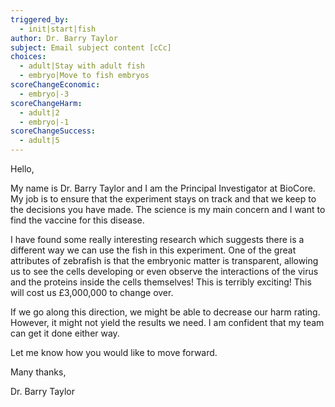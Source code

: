 ```yaml
---
triggered_by:
  - init|start|fish
author: Dr. Barry Taylor
subject: Email subject content [cCc]
choices:
  - adult|Stay with adult fish
  - embryo|Move to fish embryos
scoreChangeEconomic:
  - embryo|-3
scoreChangeHarm:
  - adult|2
  - embryo|-1
scoreChangeSuccess:
  - adult|5
---
```


Hello,

My name is Dr. Barry Taylor and I am the Principal Investigator at BioCore. My job is to ensure that the experiment stays on track and that we keep to the decisions you have made. The science is my main concern and I want to find the vaccine for this disease.

I have found some really interesting research which suggests there is a different way we can use the fish in this experiment. One of the great attributes of zebrafish is that the embryonic matter is transparent, allowing us to see the cells developing or even observe the interactions of the virus and the proteins inside the cells themselves! This is terribly exciting! This will cost us £3,000,000 to change over.

If we go along this direction, we might be able to decrease our harm rating. However, it might not yield the results we need. I am confident that my team can get it done either way.

Let me know how you would like to move forward.

Many thanks,

Dr. Barry Taylor
